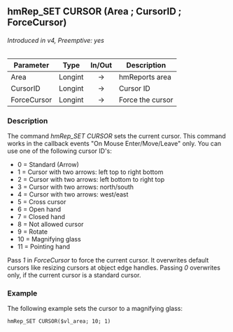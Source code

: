 ## hmRep_SET CURSOR (Area ; CursorID ; ForceCursor)
###### Introduced in v4, Preemptive: yes

|Parameter|Type|In/Out|Description
|---|---|:---:|---
|Area|Longint|→|hmReports area
|CursorID|Longint|→|Cursor ID
|ForceCursor|Longint|→|Force the cursor

### Description
The command *hmRep_SET CURSOR* sets the current cursor. This command works in the callback events "On Mouse Enter/Move/Leave" only.
You can use one of the following cursor ID's:

* 0 = Standard (Arrow)
* 1 = Cursor with two arrows: left top to right bottom
* 2 = Cursor with two arrows: left bottom to right top
* 3 = Cursor with two arrows: north/south
* 4 = Cursor with two arrows: west/east
* 5 = Cross cursor
* 6 = Open hand
* 7 = Closed hand
* 8 = Not allowed cursor
* 9 = Rotate
* 10 = Magnifying glass
* 11 = Pointing hand

Pass *1* in *ForceCursor* to force the current cursor. It overwrites default cursors like resizing cursors at object edge handles. Passing *0* overwrites only, if the current cursor is a standard cursor.

### Example
The following example sets the cursor to a magnifying glass:

```4d
hmRep_SET CURSOR($vl_area; 10; 1)
 ```
